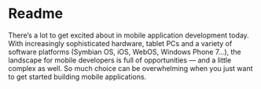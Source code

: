 Readme
======
There’s a lot to get excited about in mobile application development today. With increasingly sophisticated hardware, tablet PCs and a variety of software platforms (Symbian OS, iOS, WebOS, Windows Phone 7…), the landscape for mobile developers is full of opportunities — and a little complex as well.
So much choice can be overwhelming when you just want to get started building mobile applications.
